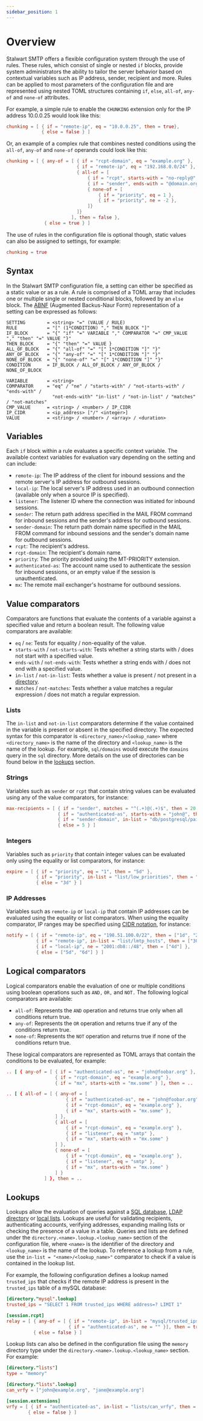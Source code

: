 ```yaml
---
sidebar_position: 1
---
```


# Overview

Stalwart SMTP offers a flexible configuration system through the use of rules. These rules, which consist of single or nested `if` blocks, provide system administrators the ability to tailor the server behavior based on contextual variables such as IP address, sender, recipient and more. Rules can be applied to most parameters of the configuration file and are represented using nested TOML structures containing `if`, `else`, `all-of`, `any-of` and `none-of` attributes. 

For example, a simple rule to enable the `CHUNKING` extension only for the IP address 10.0.0.25 would look like this:

```toml
chunking = [ { if = "remote-ip", eq = "10.0.0.25", then = true},
             { else = false } ]
```

Or, an example of a complex rule that combines nested conditions using the `all-of`, `any-of` and `none-of` operands could look like this:

```toml
chunking = [ { any-of = [ { if = "rcpt-domain", eq = "example.org" },
                          { if = "remote-ip", eq = "192.168.0.0/24" },
                          { all-of = [
                              { if = "rcpt", starts-with = "no-reply@" },
                              { if = "sender", ends-with = "@domain.org" },
                              { none-of = [
                                  { if = "priority", eq = 1 },
                                  { if = "priority", ne = -2 },
                              ]}
                          ]}
                        ], then = false },
              { else = true } ]
```

The use of rules in the configuration file is optional though, static values can also be assigned to settings, for example:

```toml
chunking = true
```

## Syntax

In the Stalwart SMTP configuration file, a setting can either be specified as a static value or as a rule. A rule is comprised of a TOML array that includes one or multiple single or nested conditional blocks, followed by an `else` block. The [ABNF](https://en.wikipedia.org/wiki/Augmented_Backus%E2%80%93Naur_form) (Augmented Backus-Naur Form) representation of a setting can be expressed as follows:

```abnf
SETTING        = <string> "=" (VALUE / RULE)
RULE           = "[" (1*CONDITION) "," THEN_BLOCK "]"
IF_BLOCK       = "{" "if" "=" VARIABLE "," COMPARATOR "=" CMP_VALUE "," "then" "=" VALUE "}"
THEN_BLOCK     = "{" "then" "=" VALUE } 
ALL_OF_BLOCK   = "{" "all-of" "=" "[" 1*CONDITION "]" "}"
ANY_OF_BLOCK   = "{" "any-of" "=" "[" 1*CONDITION "]" "}"
NONE_OF_BLOCK  = "{" "none-of" "=" "[" 1*CONDITION "]" "}"
CONDITION      = IF_BLOCK / ALL_OF_BLOCK / ANY_OF_BLOCK / NONE_OF_BLOCK

VARIABLE       = <string>
COMPARATOR     = "eq" / "ne" / "starts-with" / "not-starts-with" / "ends-with" / 
                 "not-ends-with" "in-list" / "not-in-list" / "matches" / "not-matches" 
CMP_VALUE      = <string> / <number> / IP_CIDR
IP_CIDR        = <ip_address> ["/" <integer>]
VALUE          = <string> / <number> / <array> / <duration>
```

## Variables

Each `if` block within a rule evaluates a specific context variable. The available context variables for evaluation vary depending on the setting and can include:

- `remote-ip`: The IP address of the client for inbound sessions and the remote server's IP address for outbound sessions.
- `local-ip`: The local server's IP address used in an outbound connection (available only when a source IP is specified).
- `listener`: The listener ID where the connection was initiated for inbound sessions.
- `sender`: The return path address specified in the MAIL FROM command for inbound sessions and the sender's address for outbound sessions.
- `sender-domain`: The return path domain name specified in the MAIL FROM command for inbound sessions and the sender's domain name for outbound sessions.
- `rcpt`: The recipient's address.
- `rcpt-domain`: The recipient's domain name.
- `priority`: The priority provided using the MT-PRIORITY extension.
- `authenticated-as`: The account name used to authenticate the session for inbound sessions, or an empty value if the session is unauthenticated.
- `mx`: The remote mail exchanger's hostname for outbound sessions.

## Value comparators

Comparators are functions that evaluate the contents of a variable against a specified value and return a boolean result. The following value comparators are available:

- `eq` / `ne`: Tests for equality / non-equality of the value.
- `starts-with` / `not-starts-with`: Tests whether a string starts with / does not start with a specified value.
- `ends-with` / `not-ends-with`: Tests whether a string ends with / does not end with a specified value.
- `in-list` / `not-in-list`: Tests whether a value is present / not present in a [directory](/docs/directory/overview).
- `matches` / `not-matches`: Tests whether a value matches a regular expression / does not match a regular expression.

### Lists

The `in-list` and `not-in-list` comparators determine if the value contained in the variable is present or absent in the specified directory. The expected syntax for this comparator is `<directory_name>/<lookup_name>` where `<directory_name>` is the name of the directory and `<lookup_name>` is the name of the lookup. For example, `sql/domains` would execute the `domains` query in the `sql` directory.
More details on the use of directories can be found below in the [lookups](#lookups) section.

### Strings

Variables such as `sender` or `rcpt` that contain string values can be evaluated using any of the value comparators, for instance:

```toml
max-recipients = [ { if = "sender", matches = "^(.+)@(.+)$", then = 20 },
                   { if = "authenticated-as", starts-with = "john@", then = 1000 },
                   { if = "sender-domain", in-list = "db/postgresql/paid_clients", then = 5000 },
                   { else = 5 } ]
```

### Integers

Variables such as `priority` that contain integer values can be evaluated only using the equality or list comparators, for instance:

```toml
expire = [ { if = "priority", eq = "1", then = "5d" },
           { if = "priority", in-list = "list/low_priorities", then = "1d" },
           { else = "3d" } ]
```

### IP Addresses

Variables such as `remote-ip` or `local-ip` that contain IP addresses can be evaluated using the equality or list comparators. 
When using the equality comparator, IP ranges may be specified using [CIDR notation](https://en.wikipedia.org/wiki/Classless_Inter-Domain_Routing#CIDR_notation), for instance:

```toml
notify = [ { if = "remote-ip", eq = "198.51.100.0/22", then = ["1d", "2d", "3d"] },
           { if = "remote-ip", in-list = "list/lmtp_hosts", then = ["30d"] },
           { if = "local-ip", ne = "2001:db8::/48", then = ["4d"] },
           { else = ["5d", "6d"] } ]
```

## Logical comparators

Logical comparators enable the evaluation of one or multiple conditions using boolean operations such as `AND,` `OR,` and `NOT.` The following logical comparators are available:

- `all-of`: Represents the `AND` operation and returns true only when all conditions return true.
- `any-of`: Represents the `OR` operation and returns true if any of the conditions return true.
- `none-of`: Represents the `NOT` operation and returns true if none of the conditions return true.

These logical comparators are represented as TOML arrays that contain the conditions to be evaluated, for example:

```toml
.. [ { any-of = [ { if = "authenticated-as", ne = "john@foobar.org" },
                  { if = "rcpt-domain", eq = "example.org" },
                  { if = "mx", starts-with = "mx.some" } ], then = .. 

.. [ { all-of = [ { any-of = [
                      { if = "authenticated-as", ne = "john@foobar.org" },
                      { if = "rcpt-domain", eq = "example.org" },
                      { if = "mx", starts-with = "mx.some" },
                  ] },
                  { all-of = [
                      { if = "rcpt-domain", eq = "example.org" },
                      { if = "listener", eq = "smtp" },
                      { if = "mx", starts-with = "mx.some" }
                  ] },
                  { none-of = [
                      { if = "rcpt-domain", eq = "example.org" },
                      { if = "listener", eq = "smtp" },
                      { if = "mx", starts-with = "mx.some" }
                  ] }
              ] }, then = ..
```

## Lookups

Lookups allow the evaluation of queries against a [SQL database](/docs/directory/types/sql#custom-lookup-queries), [LDAP directory](/docs/directory/types/ldap#custom-lookup-queries) or [local lists](/docs/directory/types/memory#custom-lookup-lists). Lookups are useful for validating recipients, authenticating accounts, verifying addresses, expanding mailing lists or checking the presence of a value in a table. 
Queries and lists are defined under the `directory.<name>.lookup.<lookup_name>` section of the configuration file, where `<name>` is the identifier of the directory and `<lookup_name>` is the name of the lookup. To reference a lookup from a rule, use the `in-list = "<name>/<lookup_name>"` comparator to check if a value is contained in the lookup list.

For example, the following configuration defines a lookup named `trusted_ips` that checks if the remote IP address is present in the `trusted_ips` table of a mySQL database:

```toml
[directory."mysql".lookup]
trusted_ips = "SELECT 1 FROM trusted_ips WHERE address=? LIMIT 1"

[session.rcpt]
relay = [ { any-of = [ { if = "remote-ip", in-list = "mysql/trusted_ips" },
                       { if = "authenticated-as", ne = "" }], then = true }, 
          { else = false } ]
```

Lookup lists can also be defined in the configuration file using the `memory` directory type under the `directory.<name>.lookup.<lookup_name>` section. For example:

```toml
[directory."lists"]
type = "memory"

[directory."lists".lookup]
can_vrfy = ["john@example.org", "jane@example.org"]

[session.extensions]
vrfy = [ { if = "authenticated-as", in-list = "lists/can_vrfy", then = true},
        { else = false } ]

```

